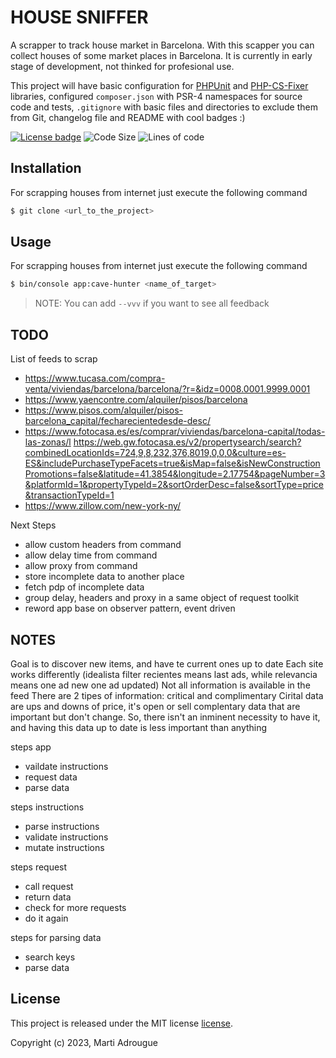 # HOUSE SNIFFER

A scrapper to track house market in Barcelona. With this scapper you can collect
houses of some market places in Barcelona. It is currently in early stage of
development, not thinked for profesional use.

This project will have basic configuration for [PHPUnit](https://github.com/sebastianbergmann/phpunit) and
[PHP-CS-Fixer](https://github.com/friendsofphp/php-cs-fixer) libraries, configured `composer.json`
with PSR-4 namespaces for source code and tests, `.gitignore` with basic files and directories to exclude them from Git, changelog file
and README with cool  badges :)

[![License badge](https://img.shields.io/badge/license-MIT-brightgreen.svg)](LICENSE.md)
![Code Size](https://img.shields.io/github/languages/code-size/martiadrogue/housesniffer)
![Lines of code](https://img.shields.io/tokei/lines/github/martiadrogue/housesniffer)

## Installation

For scrapping houses from internet  just execute the following command

```bash
$ git clone <url_to_the_project>
```
## Usage

For scrapping houses from internet  just execute the following command

```bash
$ bin/console app:cave-hunter <name_of_target>
```
> NOTE: You can add `--vvv`  if you want to see all feedback

## TODO

List of feeds to scrap

 - https://www.tucasa.com/compra-venta/viviendas/barcelona/barcelona/?r=&idz=0008.0001.9999.0001
 - https://www.yaencontre.com/alquiler/pisos/barcelona
 - https://www.pisos.com/alquiler/pisos-barcelona_capital/fecharecientedesde-desc/
 - https://www.fotocasa.es/es/comprar/viviendas/barcelona-capital/todas-las-zonas/l
   https://web.gw.fotocasa.es/v2/propertysearch/search?combinedLocationIds=724,9,8,232,376,8019,0,0,0&culture=es-ES&includePurchaseTypeFacets=true&isMap=false&isNewConstructionPromotions=false&latitude=41.3854&longitude=2.17754&pageNumber=3&platformId=1&propertyTypeId=2&sortOrderDesc=false&sortType=price&transactionTypeId=1
 - https://www.zillow.com/new-york-ny/

Next Steps

 - allow custom headers from command
 - allow delay time from command
 - allow proxy from command
 - store incomplete data to another place
 - fetch pdp of incomplete data
 - group delay, headers and proxy in a same object of request toolkit
 - reword app base on observer pattern, event driven

## NOTES

Goal is to discover new items, and have te current ones up to date
Each site works differently (idealista filter recientes means last ads, while
relevancia means one ad new one ad updated)
Not all information is available in the feed
There are 2 tipes of information: critical and complimentary
Cirital data are ups and downs of price, it's open or sell
complentary data that are important but don't change. So, there isn't an
inminent necessity to have it, and having this data up to date is less important than anything

steps app
 - vaildate instructions
 - request data
 - parse data

steps instructions
 - parse instructions
 - validate instructions
 - mutate instructions

steps request
 - call request
 - return data
 - check for more requests
 - do it again

steps for parsing data
 - search keys
 - parse data

## License

This project is released under the MIT license [license](LICENSE).

Copyright (c) 2023, Marti Adrougue
